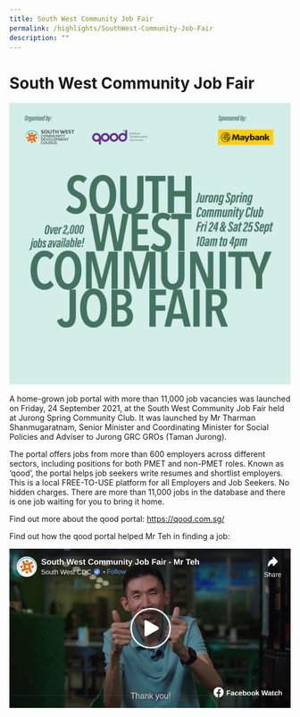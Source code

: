 ```yaml
---
title: South West Community Job Fair
permalink: /highlights/SouthWest-Community-Job-Fair
description: ""
---
```

South West Community Job Fair
=============================

![Job  Fair](/images/Highlights/CommJobFair%20hr.jpg)

A home-grown job portal with more than 11,000 job vacancies was launched on Friday, 24 September 2021, at the South West Community Job Fair held at Jurong Spring Community Club. It was launched by Mr Tharman Shanmugaratnam, Senior Minister and Coordinating Minister for Social Policies and Adviser to Jurong GRC GROs (Taman Jurong).

The portal offers jobs from more than 600 employers across different sectors, including positions for both PMET and non-PMET roles. Known as ‘qood’, the portal helps job seekers write resumes and shortlist employers. This is a local FREE-TO-USE platform for all Employers and Job Seekers. No hidden charges. There are more than 11,000 jobs in the database and there is one job waiting for you to bring it home.

Find out more about the qood portal: https://qood.com.sg/

Find out how the qood portal helped Mr Teh in finding a job: 

<a href= "www.facebook.com/watch/?v=398435468392569">
   <img src="/images/Highlights/Job%20Fair%20Video.jpg" ></a>

